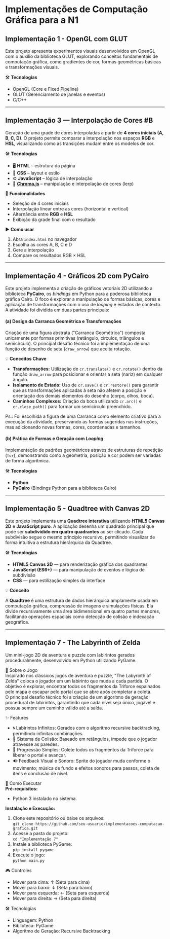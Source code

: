 # Implementações de Computação Gráfica para a N1

## Implementação 1 - OpenGL com GLUT

Este projeto apresenta experimentos visuais desenvolvidos em OpenGL com o auxílio da biblioteca GLUT, explorando conceitos fundamentais de computação gráfica, como gradientes de cor, formas geométricas básicas e transformações visuais.

🛠️ **Tecnologias**

- OpenGL (Core e Fixed Pipeline)
- GLUT (Gerenciamento de janelas e eventos)
- C/C++

---

## Implementação 3 — Interpolação de Cores #B

Geração de uma grade de cores interpoladas a partir de **4 cores iniciais (A, B, C, D)**.
O projeto permite comparar a interpolação nos espaços **RGB** e **HSL**, visualizando como as transições mudam entre os modelos de cor.

🛠️ **Tecnologias**

* 🖥️ **HTML** – estrutura da página
* 🎨 **CSS** – layout e estilo
* ⚙️ **JavaScript** – lógica de interpolação
* 🌈 **[Chroma.js](https://gka.github.io/chroma.js/)** – manipulação e interpolação de cores (lerp)

🚀 **Funcionalidades**

* Seleção de 4 cores iniciais
* Interpolação linear entre as cores (horizontal e vertical)
* Alternância entre **RGB** e **HSL**
* Exibição da grade final com o resultado

▶️ **Como usar**

1. Abra `index.html` no navegador
2. Escolha as cores A, B, C e D
3. Gere a interpolação
4. Compare os resultados RGB × HSL

---

## Implementação 4 - Gráficos 2D com PyCairo

Este projeto implementa a criação de gráficos vetoriais 2D utilizando a biblioteca **PyCairo**, os *bindings* em Python para a poderosa biblioteca gráfica Cairo. O foco é explorar a manipulação de formas básicas, cores e aplicação de transformações com o uso de *looping* e estados de contexto. A atividade foi dividida em duas partes principais:

#### (a) Design da Carranca Geométrica e Transformações

Criação de uma figura abstrata ("Carranca Geométrica") composta unicamente por formas primitivas (retângulo, círculos, triângulos e semicírculo). O principal desafio técnico foi a implementação de uma função de desenho de seta (`draw_arrow`) que aceita rotação.

💡 **Conceitos Chave**

* **Transformações:** Utilização de `cr.translate()` e `cr.rotate()` dentro da função `draw_arrow` para posicionar e orientar a seta (nariz) em qualquer ângulo.
* **Isolamento de Estado:** Uso de `cr.save()` e `cr.restore()` para garantir que as transformações aplicadas à seta não afetem a posição e orientação dos demais elementos do desenho (corpo, olhos, boca).
* **Caminhos Complexos:** Criação da boca utilizando `cr.arc()` e `cr.close_path()` para formar um semicírculo preenchido.

Ps.: Foi escolhida a figura de uma Carranca como elemento criativo para a execução da atividade, preservando as formas sugeridas nas instruções, mas adicionando novas formas, cores, coordenadas e tamanhos.

#### (b) Prática de Formas e Geração com *Looping*

Implementação de padrões geométricos através de estruturas de repetição (`for`), demonstrando como a geometria, posição e cor podem ser variadas de forma algorítmica.

🛠️ **Tecnologias**

- **Python**
- **PyCairo** (Bindings Python para a biblioteca Cairo)

---

## Implementação 5 - Quadtree with Canvas 2D

Este projeto implementa uma **Quadtree interativa** utilizando **HTML5 Canvas 2D** e **JavaScript puro**.
A aplicação desenha um quadrado principal que pode ser **subdividido em quatro quadrantes** ao ser clicado.
Cada subdivisão segue o mesmo princípio recursivo, permitindo visualizar de forma intuitiva a estrutura hierárquica da Quadtree.

🛠️ **Tecnologias**

* **HTML5 Canvas 2D** — para renderização gráfica dos quadrantes
* **JavaScript (ES6+)** — para manipulação de eventos e lógica de subdivisão
* **CSS** — para estilização simples da interface

💡 **Conceito**

A **Quadtree** é uma estrutura de dados hierárquica amplamente usada em computação gráfica, compressão de imagens e simulações físicas.
Ela divide recursivamente uma área bidimensional em quatro partes menores, facilitando operações espaciais como detecção de colisão e indexação geográfica.

---

## Implementação 7 - The Labyrinth of Zelda

Um mini-jogo 2D de aventura e puzzle com labirintos gerados proceduralmente, desenvolvido em Python utilizando PyGame.

📜 Sobre o Jogo  
Inspirado nos clássicos jogos de aventura e puzzle, "The Labyrinth of Zelda" coloca o jogador em um labirinto que muda a cada partida. O objetivo é explorar, encontrar todos os fragmentos da Triforce espalhados pelo mapa e escapar pelo portal que se abre após completar a coleta.  
O principal desafio técnico foi a criação de um algoritmo de geração procedural de labirintos, garantindo que cada nível seja único, jogável e possua sempre um caminho válido até a saída.

✨ Features  
- 🌀 Labirintos Infinitos: Gerados com o algoritmo recursive backtracking, permitindo infinitas combinações.  
- 🧱 Sistema de Colisão: Baseado em retângulos, impede que o jogador atravesse as paredes.  
- 🎯 Progressão Simples: Colete todos os fragmentos da Triforce para liberar o portal e avançar.  
- 🔊 Feedback Visual e Sonoro: Sprite do jogador muda conforme o movimento; música de fundo e efeitos sonoros para passos, coleta de itens e conclusão de nível.

🚀 Como Executar  
**Pré-requisitos:**  
- Python 3 instalado no sistema.

**Instalação e Execução:**  
1. Clone este repositório ou baixe os arquivos:  
   `git clone https://github.com/seu-usuario/implementacoes-computacao-grafica.git`  
2. Acesse a pasta do projeto:  
   `cd "Implementação 7"`  
3. Instale a biblioteca PyGame:  
   `pip install pygame`  
4. Execute o jogo:  
   `python main.py`

🎮 Controles  
- Mover para cima: ↑ (Seta para cima)  
- Mover para baixo: ↓ (Seta para baixo)  
- Mover para esquerda: ← (Seta para esquerda)  
- Mover para direita: → (Seta para direita)

🛠️ Tecnologias  
- Linguagem: Python  
- Biblioteca: PyGame  
- Algoritmo de Geração: Recursive Backtracking
